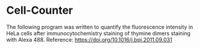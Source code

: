 # Cell-Counter
The following program was written to quantify the fluorescence intensity in HeLa cells after immunocytochemistry staining of thymine dimers staining with Alexa 488. Reference: https://doi.org/10.1016/j.bpj.2011.09.031
